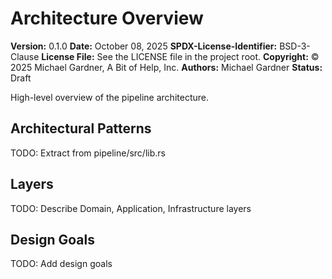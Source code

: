 # Architecture Overview

**Version:** 0.1.0
**Date:** October 08, 2025
**SPDX-License-Identifier:** BSD-3-Clause
**License File:** See the LICENSE file in the project root.
**Copyright:** © 2025 Michael Gardner, A Bit of Help, Inc.
**Authors:** Michael Gardner
**Status:** Draft

High-level overview of the pipeline architecture.

## Architectural Patterns

TODO: Extract from pipeline/src/lib.rs

## Layers

TODO: Describe Domain, Application, Infrastructure layers

## Design Goals

TODO: Add design goals
